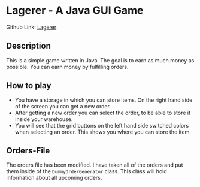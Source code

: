 # Lagerer - A Java GUI Game

Github Link: [Lagerer](https://github.com/Charging1948/lagerer)

## Description
This is a simple game written in Java. The goal is to earn as much money as possible. You can earn money by fulfilling orders.

## How to play
- You have a storage in which you can store items. On the right hand side of the screen you can get a new order.
- After getting a new order you can select the order, to be able to store it inside your warehouse.
- You will see that the grid buttons on the left hand side switched colors when selecting an order. This shows you where you can store the item.


## Orders-File
The orders file has been modified. I have taken all of the orders and put them inside of the `DummyOrderGenerator` class. This class will hold information about all upcoming orders. 